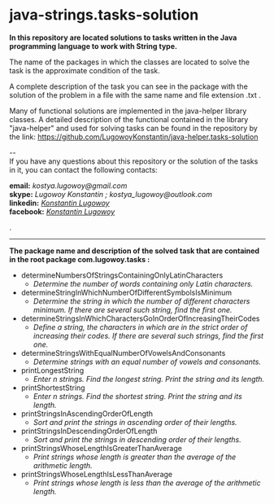 # java-strings.tasks-solution
**In this repository are located solutions to tasks written in the Java programming language to work with String type.**

The name of the packages in which the classes are located to solve the task is the approximate condition of the task.  

A complete description of the task you can see in the package with the solution of the problem in a file with the same name and file extension .txt  .  

Many of functional solutions are implemented in the java-helper library classes. 
A detailed description of the functional contained in the library "java-helper" and used for solving tasks can be found 
in the repository by the link: https://github.com/LugowoyKonstantin/java-helper.tasks-solution

 --  
If you have any questions about this repository or the solution of the tasks in it, you can contact the following contacts:

**email:** _kostya.lugowoy@gmail.com_  
**skype:** _Lugowoy Konstantin ; kostya_lugowoy@outlook.com_  
**linkedin:** _[Konstantin Lugowoy](https://www.linkedin.com/in/lugowoy-konstantin/)_  
**facebook:** _[Konstantin Lugowoy](https://www.facebook.com/lugowoy.konstantin)_  

.  

---

**The package name and description of the solved task that are contained in the root package com.lugowoy.tasks :**  

* determineNumbersOfStringsContainingOnlyLatinCharacters  
    * _Determine the number of words containing only Latin characters._  
* determineStringInWhichNumberOfDifferentSymbolsIsMinimum  
    * _Determine the string in which the number of different characters minimum.
       If there are several such string, find the first one._  
* determineStringsInWhichCharactersGoInOrderOfIncreasingTheirCodes  
    * _Define a string, the characters in which are in the strict order of increasing their codes.
       If there are several such strings, find the first one._  
* determineStringsWithEqualNumberOfVowelsAndConsonants  
    * _Determine strings with an equal number of vowels and consonants._  
* printLongestString
    * _Enter n strings. Find the longest string. Print the string and its length._
* printShortestString
    * _Enter n strings. Find the shortest string. Print the string and its length._
* printStringsInAscendingOrderOfLength  
    * _Sort and print the strings in ascending order of their lengths._  
* printStringsInDescendingOrderOfLength  
    * _Sort and print the strings in descending order of their lengths._  
* printStringsWhoseLengthIsGreaterThanAverage  
    * _Print strings whose length is greater than the average of the arithmetic length._  
* printStringsWhoseLengthIsLessThanAverage  
    * _Print strings whose length is less than the average of the arithmetic length._  